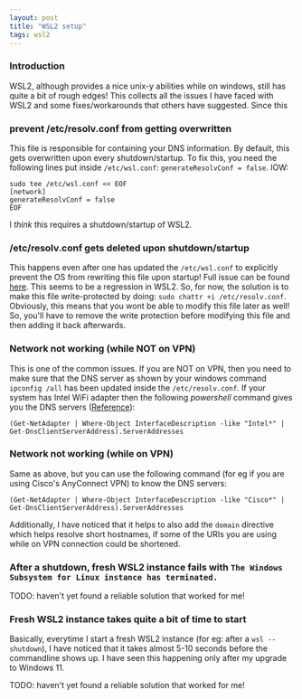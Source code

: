 ```yaml
---
layout: post
title: "WSL2 setup"
tags: wsl2
---
```


### Introduction
WSL2, although provides a nice unix-y abilities while on windows, still has quite
a bit of rough edges! This collects all the issues I have faced with WSL2 and
some fixes/workarounds that others have suggested. Since this 

### prevent /etc/resolv.conf from getting overwritten
This file is responsible for containing your DNS information. By default, this
gets overwritten upon every shutdown/startup. To fix this, you need the following
lines put inside `/etc/wsl.conf`: `generateResolvConf = false`. IOW:
```
sudo tee /etc/wsl.conf << EOF
[network]
generateResolvConf = false
EOF
```

I *think* this requires a shutdown/startup of WSL2.

### /etc/resolv.conf gets deleted upon shutdown/startup
This happens even after one has updated the `/etc/wsl.conf` to explicitly prevent
the OS from rewriting this file upon startup! Full issue can be found
[here](https://github.com/microsoft/WSL/issues/6977). This seems to be a
regression in WSL2. So, for now, the solution is to make this file
write-protected by doing: `sudo chattr +i /etc/resolv.conf`. Obviously, this
means that you wont be able to modify this file later as well! So, you'll have
to remove the write protection before modifying this file and then adding it
back afterwards.

### Network not working (while NOT on VPN)
This is one of the common issues. If you are NOT on VPN, then you need to make
sure that the DNS server as shown by your windows command `ipconfig /all` has
been updated inside the `/etc/resolv.conf`. If your system has Intel WiFi adapter
then the following *powershell* command gives you the DNS servers ([Reference](https://gist.github.com/pyther/b7c03579a5ea55fe431561b502ec1ba8)):
```
(Get-NetAdapter | Where-Object InterfaceDescription -like "Intel*" | Get-DnsClientServerAddress).ServerAddresses
```

### Network not working (while on VPN)
Same as above, but you can use the following command (for eg if you are using
Cisco's AnyConnect VPN) to know the DNS servers:
```
(Get-NetAdapter | Where-Object InterfaceDescription -like "Cisco*" | Get-DnsClientServerAddress).ServerAddresses
```
Additionally, I have noticed that it helps to also add the `domain` directive
which helps resolve short hostnames, if some of the URIs you are using while on
VPN connection could be shortened.

### After a shutdown, fresh WSL2 instance fails with `The Windows Subsystem for Linux instance has terminated.`
TODO: haven't yet found a reliable solution that worked for me!

### Fresh WSL2 instance takes quite a bit of time to start
Basically, everytime I start a fresh WSL2 instance (for eg: after a
`wsl --shutdown`), I have noticed that it takes almost 5-10 seconds before the
commandline shows up. I have seen this happening only after my upgrade to Windows 11.

TODO: haven't yet found a reliable solution that worked for me!
